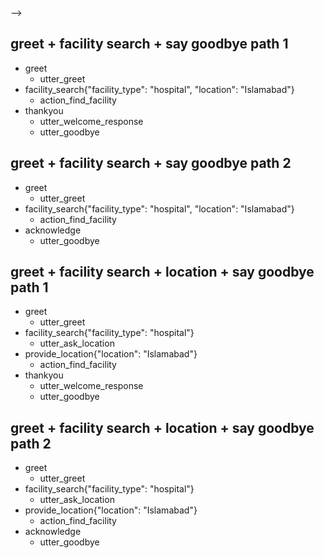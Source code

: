 <!-- ## happy path

- greet
  - utter_greet
- mood_great
  - utter_happy

## sad path 1

- greet
  - utter_greet
- mood_unhappy
  - utter_cheer_up
  - utter_did_that_help
- affirm
  - utter_happy

## sad path 2

- greet
  - utter_greet
- mood_unhappy
  - utter_cheer_up
  - utter_did_that_help
- deny
  - utter_goodbye

## say goodbye

- goodbye
  - utter_goodbye

## bot challenge

- bot_challenge
  - utter_iamabot --> -->

## greet + facility search + say goodbye path 1

* greet
  - utter_greet
* facility_search{"facility_type": "hospital", "location": "Islamabad"}
  - action_find_facility
* thankyou
  - utter_welcome_response
  - utter_goodbye

## greet + facility search + say goodbye path 2

* greet
  - utter_greet
* facility_search{"facility_type": "hospital", "location": "Islamabad"}
  - action_find_facility
* acknowledge
  - utter_goodbye

## greet + facility search + location + say goodbye path 1

* greet
  - utter_greet
* facility_search{"facility_type": "hospital"}
  - utter_ask_location
* provide_location{"location": "Islamabad"}
  - action_find_facility
* thankyou
  - utter_welcome_response
  - utter_goodbye

## greet + facility search + location + say goodbye path 2

* greet
  - utter_greet
* facility_search{"facility_type": "hospital"}
  - utter_ask_location
* provide_location{"location": "Islamabad"}
  - action_find_facility
* acknowledge
  - utter_goodbye